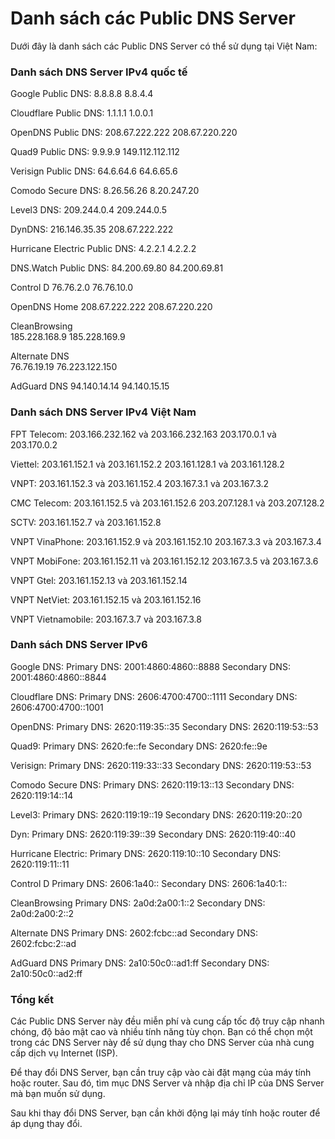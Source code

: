 # Danh sách các Public DNS Server

Dưới đây là danh sách các Public DNS Server có thể sử dụng tại Việt Nam:

### Danh sách DNS Server IPv4 quốc tế

Google Public DNS: 
    8.8.8.8
    8.8.4.4

Cloudflare Public DNS: 
    1.1.1.1 
    1.0.0.1

OpenDNS Public DNS: 
    208.67.222.222 
    208.67.220.220

Quad9 Public DNS: 
    9.9.9.9 
    149.112.112.112

Verisign Public DNS: 
    64.6.64.6 
    64.6.65.6

Comodo Secure DNS: 
    8.26.56.26
    8.20.247.20

Level3 DNS: 
    209.244.0.4
    209.244.0.5

DynDNS: 
    216.146.35.35
    208.67.222.222

Hurricane Electric Public DNS: 
    4.2.2.1
    4.2.2.2

DNS.Watch Public DNS: 
    84.200.69.80
    84.200.69.81

Control D
    76.76.2.0
    76.76.10.0

OpenDNS Home
    208.67.222.222
    208.67.220.220

CleanBrowsing	
    185.228.168.9
    185.228.169.9

Alternate DNS	
    76.76.19.19
    76.223.122.150

AdGuard DNS	
    94.140.14.14
    94.140.15.15

### Danh sách DNS Server IPv4 Việt Nam

FPT Telecom: 
    203.166.232.162 và 203.166.232.163
    203.170.0.1 và 203.170.0.2

Viettel: 
    203.161.152.1 và 203.161.152.2
    203.161.128.1 và 203.161.128.2

VNPT: 
    203.161.152.3 và 203.161.152.4
    203.167.3.1 và 203.167.3.2

CMC Telecom: 
    203.161.152.5 và 203.161.152.6
    203.207.128.1 và 203.207.128.2

SCTV: 
    203.161.152.7 và 203.161.152.8

VNPT VinaPhone: 
    203.161.152.9 và 203.161.152.10
    203.167.3.3 và 203.167.3.4

VNPT MobiFone: 
    203.161.152.11 và 203.161.152.12
    203.167.3.5 và 203.167.3.6

VNPT Gtel: 
    203.161.152.13 và 203.161.152.14

VNPT NetViet: 
    203.161.152.15 và 203.161.152.16

VNPT Vietnamobile: 
    203.167.3.7 và 203.167.3.8

### Danh sách DNS Server IPv6

Google DNS:
    Primary DNS: 2001:4860:4860::8888
    Secondary DNS: 2001:4860:4860::8844

Cloudflare DNS:
    Primary DNS: 2606:4700:4700::1111
    Secondary DNS: 2606:4700:4700::1001

OpenDNS:
    Primary DNS: 2620:119:35::35
    Secondary DNS: 2620:119:53::53

Quad9:
    Primary DNS: 2620:fe::fe
    Secondary DNS: 2620:fe::9e

Verisign:
    Primary DNS: 2620:119:33::33
    Secondary DNS: 2620:119:53::53

Comodo Secure DNS:
    Primary DNS: 2620:119:13::13
    Secondary DNS: 2620:119:14::14

Level3:
    Primary DNS: 2620:119:19::19
    Secondary DNS: 2620:119:20::20

Dyn:
    Primary DNS: 2620:119:39::39
    Secondary DNS: 2620:119:40::40

Hurricane Electric:
    Primary DNS: 2620:119:10::10
    Secondary DNS: 2620:119:11::11

Control D
    Primary DNS: 2606:1a40::
    Secondary DNS: 2606:1a40:1::

CleanBrowsing
    Primary DNS: 2a0d:2a00:1::2
    Secondary DNS: 2a0d:2a00:2::2

Alternate DNS
    Primary DNS: 2602:fcbc::ad
    Secondary DNS: 2602:fcbc:2::ad

AdGuard DNS
    Primary DNS: 2a10:50c0::ad1:ff
    Secondary DNS: 2a10:50c0::ad2:ff

### Tổng kết
Các Public DNS Server này đều miễn phí và cung cấp tốc độ truy cập nhanh chóng, độ bảo mật cao và nhiều tính năng tùy chọn. Bạn có thể chọn một trong các DNS Server này để sử dụng thay cho DNS Server của nhà cung cấp dịch vụ Internet (ISP).

Để thay đổi DNS Server, bạn cần truy cập vào cài đặt mạng của máy tính hoặc router. Sau đó, tìm mục DNS Server và nhập địa chỉ IP của DNS Server mà bạn muốn sử dụng.

Sau khi thay đổi DNS Server, bạn cần khởi động lại máy tính hoặc router để áp dụng thay đổi.